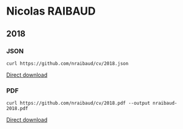 # Nicolas RAIBAUD

## 2018

### JSON
```curl
curl https://github.com/nraibaud/cv/2018.json
```

[Direct download](https://github.com/nraibaud/cv/2018.json)

### PDF
```curl
curl https://github.com/nraibaud/cv/2018.pdf --output nraibaud-2018.pdf
```

[Direct download](https://github.com/nraibaud/cv/2018.pdf)
